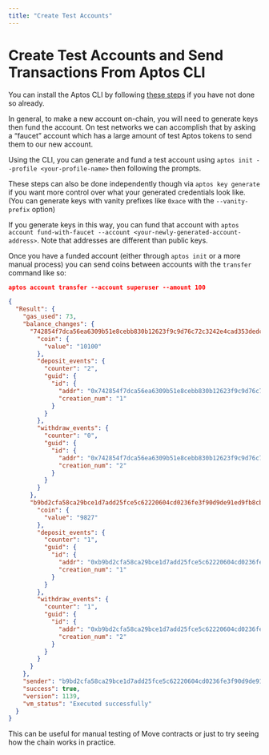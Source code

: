 ```yaml
---
title: "Create Test Accounts"
---
```


# Create Test Accounts and Send Transactions From Aptos CLI

You can install the Aptos CLI by following [these steps](../../install-cli/index.md) if you have not done so already.

In general, to make a new account on-chain, you will need to generate keys then fund the account. On test networks we can accomplish that by asking a “faucet” account which has a large amount of test Aptos tokens to send them to our new account.

Using the CLI, you can generate and fund a test account using `aptos init --profile <your-profile-name>` then following the prompts.

These steps can also be done independently though via `aptos key generate` if you want more control over what your generated credentials look like. (You can generate keys with vanity prefixes like `0xace` with the `--vanity-prefix` option)

If you generate keys in this way, you can fund that account with `aptos account fund-with-faucet --account <your-newly-generated-account-address>`. Note that addresses are different than public keys.

Once you have a funded account (either through `aptos init` or a more manual process) you can send coins between accounts with the `transfer` command like so:

```json
aptos account transfer --account superuser --amount 100

{
  "Result": {
    "gas_used": 73,
    "balance_changes": {
      "742854f7dca56ea6309b51e8cebb830b12623f9c9d76c72c3242e4cad353dedc": {
        "coin": {
          "value": "10100"
        },
        "deposit_events": {
          "counter": "2",
          "guid": {
            "id": {
              "addr": "0x742854f7dca56ea6309b51e8cebb830b12623f9c9d76c72c3242e4cad353dedc",
              "creation_num": "1"
            }
          }
        },
        "withdraw_events": {
          "counter": "0",
          "guid": {
            "id": {
              "addr": "0x742854f7dca56ea6309b51e8cebb830b12623f9c9d76c72c3242e4cad353dedc",
              "creation_num": "2"
            }
          }
        }
      },
      "b9bd2cfa58ca29bce1d7add25fce5c62220604cd0236fe3f90d9de91ed9fb8cb": {
        "coin": {
          "value": "9827"
        },
        "deposit_events": {
          "counter": "1",
          "guid": {
            "id": {
              "addr": "0xb9bd2cfa58ca29bce1d7add25fce5c62220604cd0236fe3f90d9de91ed9fb8cb",
              "creation_num": "1"
            }
          }
        },
        "withdraw_events": {
          "counter": "1",
          "guid": {
            "id": {
              "addr": "0xb9bd2cfa58ca29bce1d7add25fce5c62220604cd0236fe3f90d9de91ed9fb8cb",
              "creation_num": "2"
            }
          }
        }
      }
    },
    "sender": "b9bd2cfa58ca29bce1d7add25fce5c62220604cd0236fe3f90d9de91ed9fb8cb",
    "success": true,
    "version": 1139,
    "vm_status": "Executed successfully"
  }
}
```

This can be useful for manual testing of Move contracts or just to try seeing how the chain works in practice.
